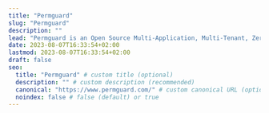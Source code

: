 ```yaml
---
title: "Permguard"
slug: "Permguard"
description: ""
lead: "Permguard is an Open Source Multi-Application, Multi-Tenant, Zero-Trust Auth* Provider"
date: 2023-08-07T16:33:54+02:00
lastmod: 2023-08-07T16:33:54+02:00
draft: false
seo:
  title: "Permguard" # custom title (optional)
  description: "" # custom description (recommended)
  canonical: "https://www.permguard.com/" # custom canonical URL (optional)
  noindex: false # false (default) or true
---
```

